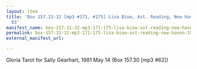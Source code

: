 ```yaml
---
layout: item
title: 'Box 157.31-32 [mp3 #171, #175] Lisa Biow, Ast. Reading, New Haven, 1982 January
  03'
manifest_name: box-157-31-32-mp3-171-175-lisa-biow-ast-reading-new-haven-1982-january-03
permalink: box-157-31-32-mp3-171-175-lisa-biow-ast-reading-new-haven-1982-january-03
external_manifest_url: 

---
```

<!-- Add an essay or interpretive material below this line,
using HTML or markdown.  Do not modify this file above this line -->
Gloria Tarot for Sally Gearhart, 1981 May 14 (Box 157.30 [mp3 #62])
